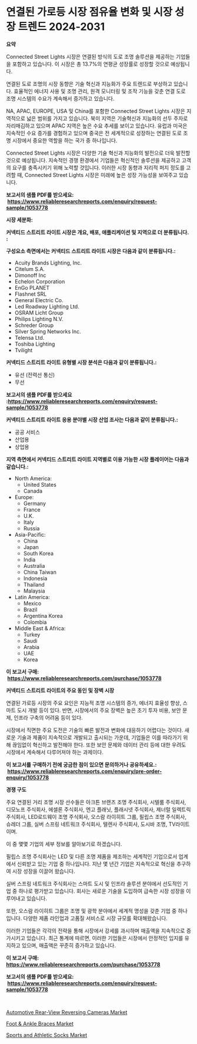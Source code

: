 <p><h1>연결된 가로등 시장 점유율 변화 및 시장 성장 트렌드 2024-2031</h1></p><p><strong>요약</strong></p>
<p><p>Connected Street Lights 시장은 연결된 방식의 도로 조명 솔루션을 제공하는 기업들을 포함하고 있습니다. 이 시장은 총 13.7%의 연평균 성장률로 성장할 것으로 예상됩니다.</p><p>연결된 도로 조명의 시장 동향은 기술 혁신과 지능화가 주요 트렌드로 부상하고 있습니다. 효율적인 에너지 사용 및 조명 관리, 원격 모니터링 및 조작 기능을 갖춘 연결 도로 조명 시스템의 수요가 계속해서 증가하고 있습니다.</p><p>NA, APAC, EUROPE, USA 및 China를 포함한 Connected Street Lights 시장은 지역적으로 넓은 범위를 가지고 있습니다. 북미 지역은 기술혁신과 지능화의 선두 주자로 자리매김하고 있으며 APAC 지역은 높은 수요 추세를 보이고 있습니다. 유럽과 미국은 지속적인 수요 증가를 경험하고 있으며 중국은 전 세계적으로 성장하는 연결된 도로 조명 시장에서 중요한 역할을 하는 국가 중 하나입니다.</p><p>Connected Street Lights 시장은 다양한 기술 혁신과 지능화의 발전으로 더욱 발전할 것으로 예상됩니다. 지속적인 경쟁 환경에서 기업들은 혁신적인 솔루션을 제공하고 고객의 요구를 충족시키기 위해 노력할 것입니다. 이러한 시장 동향과 지리적 퍼지 정도를 고려할 때, Connected Street Lights 시장은 미래에 높은 성장 가능성을 보여주고 있습니다.</p></p>
<p><strong>보고서의 샘플 PDF를 받으세요: &nbsp;<a href="https://www.reliableresearchreports.com/enquiry/request-sample/1053778">https://www.reliableresearchreports.com/enquiry/request-sample/1053778</a></strong></p>
<p><strong>시장 세분화:</strong></p>
<p><strong> 커넥티드 스트리트 라이트 시장은 개요, 배포, 애플리케이션 및 지역으로 더 분류됩니다. :</strong></p>
<p><strong>구성요소 측면에서는 커넥티드 스트리트 라이트 시장은 다음과 같이 분류됩니다.:</strong></p>
<p><ul><li>Acuity Brands Lighting, Inc.</li><li>Citelum S.A.</li><li>Dimonoff Inc</li><li>Echelon Corporation</li><li>EnGo PLANET</li><li>Flashnet SRL</li><li>General Electric Co.</li><li>Led Roadway Lighting Ltd.</li><li>OSRAM Licht Group</li><li>Philips Lighting N.V.</li><li>Schreder Group</li><li>Silver Spring Networks Inc.</li><li>Telensa Ltd.</li><li>Toshiba Lighting</li><li>Tvilight</li></ul></p>
<p><strong> 커넥티드 스트리트 라이트 유형별 시장 분석은 다음과 같이 분류됩니다.:</strong></p>
<p><ul><li>유선 (전력선 통신)</li><li>무선</li></ul></p>
<p><strong>보고서의 샘플 PDF를 받으세요 :<a href="https://www.reliableresearchreports.com/enquiry/request-sample/1053778">https://www.reliableresearchreports.com/enquiry/request-sample/1053778</a></strong></p>
<p><strong> 커넥티드 스트리트 라이트 응용 분야별 시장 산업 조사는 다음과 같이 분류됩니다.:</strong></p>
<p><ul><li>공공 서비스</li><li>산업용</li><li>상업용</li></ul></p>
<p><strong>지역 측면에서 커넥티드 스트리트 라이트 지역별로 이용 가능한 시장 플레이어는 다음과 같습니다.:</strong></p>
<p><ul>
    <li>
        North America:
        <ul>
            <li>United States</li>
            <li>Canada</li>
        </ul>
    </li>
    <li>
        Europe:
        <ul>
            <li>Germany</li>
            <li>France</li>
            <li>U.K.</li>
            <li>Italy</li>
            <li>Russia</li>
        </ul>
    </li>
    <li>
        Asia-Pacific:
        <ul>
            <li>China</li>
            <li>Japan</li>
            <li>South Korea</li>
            <li>India</li>
            <li>Australia</li>
            <li>China Taiwan</li>
            <li>Indonesia</li>
            <li>Thailand</li>
            <li>Malaysia</li>
        </ul>
    </li>
    <li>
        Latin America:
        <ul>
            <li>Mexico</li>
            <li>Brazil</li>
            <li>Argentina Korea</li>
            <li>Colombia</li>
        </ul>
    </li>
    <li>
        Middle East & Africa:
        <ul>
            <li>Turkey</li>
            <li>Saudi</li>
            <li>Arabia</li>
            <li>UAE</li>
            <li>Korea</li>
        </ul>
    </li>
    </ul></p>
<p><strong>이 보고서 구매: &nbsp;<a href="https://www.reliableresearchreports.com/purchase/1053778">https://www.reliableresearchreports.com/purchase/1053778</a></strong></p>
<p><strong>커넥티드 스트리트 라이트의 주요 동인 및 장벽 시장</strong></p>
<p><p>연결된 가로등 시장의 주요 요인은 지능적 조명 시스템의 증가, 에너지 효율성 향상, 스마트 도시 개발 등이 있다. 반면, 시장에서의 주요 장벽은 높은 초기 투자 비용, 보안 문제, 인프라 구축의 어려움 등이 있다.</p><p>시장에서 직면한 주요 도전은 기술의 빠른 발전과 변화에 대응하기 어렵다는 것이다. 새로운 기술과 제품이 지속적으로 개발되고 출시되는 가운데, 기업들은 이를 따라가기 위해 끊임없이 혁신하고 발전해야 한다. 또한 보안 문제와 데이터 관리 등에 대한 우려도 시장에서 계속해서 다루어져야 하는 과제이다.</p></p>
<p><strong>이 보고서를 구매하기 전에 궁금한 점이 있으면 문의하거나 공유하세요.: &nbsp;<a href="https://www.reliableresearchreports.com/enquiry/pre-order-enquiry/1053778">https://www.reliableresearchreports.com/enquiry/pre-order-enquiry/1053778</a></strong></p>
<p><strong>경쟁 구도</strong></p>
<p><p>주요 연결된 거리 조명 시장 선수들은 아크튼 브랜즈 조명 주식회사, 시텔룸 주식회사, 디모노프 주식회사, 에셀론 주식회사, 엔고 플래닛, 플래시넷 주식회사, 제너럴 일렉트릭 주식회사, LED로드웨이 조명 주식회사, 오스람 라이히트 그룹, 필립스 조명 주식회사, 슈레더 그룹, 실버 스프링 네트워크 주식회사, 텔렌사 주식회사, 도시바 조명, TV라이트이며. </p><p>이 중 몇몇 기업의 세부 정보를 알아보기로 하겠습니다.</p><p>필립스 조명 주식회사는 LED 및 다른 조명 제품을 제조하는 세계적인 기업으로서 업계에서 신뢰받고 있는 기업 중 하나입니다. 지난 몇 년간 기업은 지속적으로 혁신을 추구하여 시장 성장을 이끌어 왔습니다.</p><p>실버 스프링 네트워크 주식회사는 스마트 도시 및 인프라 솔루션 분야에서 선도적인 기업 중 하나로 평가받고 있습니다. 회사는 새로운 기술을 도입하여 급속한 시장 성장을 이루어내고 있습니다.</p><p>또한, 오스람 라이히트 그룹은 조명 및 광학 분야에서 세계적 명성을 갖춘 기업 중 하나입니다. 다양한 제품 라인업과 고품질 서비스로 시장 규모를 확대해왔습니다.</p><p>이러한 기업들은 각각의 전략을 통해 시장에서 강세를 과시하며 매출액을 지속적으로 증가시키고 있습니다. 최근 통계에 따르면, 이러한 기업들은 시장에서 안정적인 입지를 유지하고 있으며, 매출액은 꾸준히 증가하고 있습니다.</p></p>
<p><strong>이 보고서 구매: &nbsp; <a href="https://www.reliableresearchreports.com/purchase/1053778">https://www.reliableresearchreports.com/purchase/1053778</a></strong></p>
<p><strong>보고서의 샘플 PDF를 받으세요: &nbsp;<a href="https://www.reliableresearchreports.com/enquiry/request-sample/1053778">https://www.reliableresearchreports.com/enquiry/request-sample/1053778</a></strong><strong></strong></p>
<p>&nbsp;</p>
<p><p><a href="https://boundless-drawbridge-702.notion.site/Automotive-Rear-View-Reversing-Cameras-Market-Size-Focuses-on-Market-Dynamics-In-Depth-Analysis-and-b39d230002e04f3c8c89b26a36fb0f41">Automotive Rear-View Reversing Cameras Market</a></p><p><a href="https://view.publitas.com/reportprime-1/foot-ankle-braces-market-research-report-unlocks-analysis-on-the-market-financial-status-market-size-and-market-revenue-upto-2031/">Foot & Ankle Braces Market</a></p><p><a href="https://github.com/RickHolmes3/Market-Research-Report-List-4/blob/main/sports-and-athletic-socks-market.md">Sports and Athletic Socks Market</a></p></p>